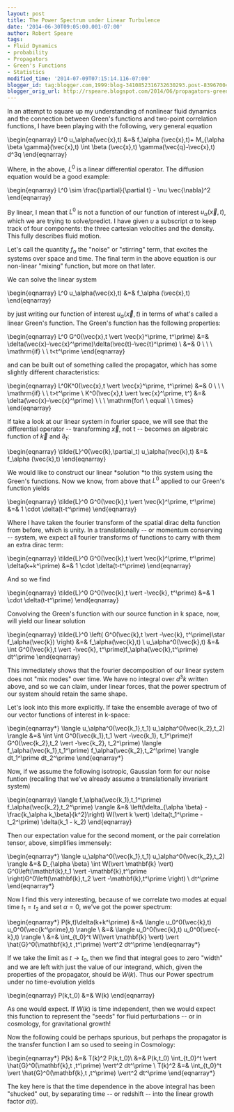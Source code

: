 ```yaml
---
layout: post
title: The Power Spectrum under Linear Turbulence
date: '2014-06-30T09:05:00.001-07:00'
author: Robert Speare
tags:
- Fluid Dynamics
- probability
- Propagators
- Green's Functions
- Statistics
modified_time: '2014-07-09T07:15:14.116-07:00'
blogger_id: tag:blogger.com,1999:blog-3410852316732630293.post-8396700433140140183
blogger_orig_url: http://rspeare.blogspot.com/2014/06/propagators-greens-functions-and.html
---
```


<div dir="ltr" style="text-align: left;" trbidi="on">In an attempt to square 
up my understanding of nonlinear fluid dynamics and the connection between 
Green's functions and two-point correlation functions, I have been playing 
with the following, very general equation 

\begin{eqnarray} 
L^0 u_\alpha(\vec{x},t) &amp;=&amp; f_\alpha (\vec{x},t)+ M_{\alpha \beta 
\gamma}(\vec{x},t) \int \beta (\vec{x},t) \gamma(\vec{q}-\vec{x},t) d^3q 
\end{eqnarray} 

Where, in the above, $L^0$ is a linear differential operator. The diffusion 
equation would be a good example: 

\begin{eqnarray} 
L^0 \sim \frac{\partial}{\partial t} - \nu \vec{\nabla}^2 
\end{eqnarray} 

By linear, I mean that $L^0$ is not a function of our function of interest 
$u_\alpha(\vec{x},t)$, which we are trying to solve/predict. I have given $u$ 
a subscript $\alpha$ to keep track of four components: the three cartesian 
velocities and the density. This fully describes fluid motion. 

Let's call the  quantity $f_\alpha$ the "noise" or "stirring" term, that 
excites the systems over space and time. The final term in the above equation 
is our non-linear "mixing" function, but more on that later. 

We can solve the linear system 

\begin{eqnarray} 
L^0 u_\alpha(\vec{x},t) &amp;=&amp; f_\alpha (\vec{x},t) 
\end{eqnarray} 

by just writing our function of interest $u_\alpha (\vec{x},t)$ in terms of 
what's called a linear Green's function. The Green's function has the 
following properties: 

\begin{eqnarray} 
L^0 G^0(\vec{x},t \vert \vec{x}^\prime, t^\prime) &amp;=&amp; 
\delta(\vec{x}-\vec{x}^\prime)\delta(\vec{t}-\vec{t}^\prime) \\ 
&amp;=&amp; 0 \ \ \ \mathrm{if} \ \ t&lt;t^\prime 
\end{eqnarray} 

and can be built out of something called the propagator, which has some 
slightly different characteristics: 

\begin{eqnarray} 
L^0K^0(\vec{x},t \vert \vec{x}^\prime, t^\prime) &amp;=&amp; 0 \ \ \ 
\mathrm{if} \ \ t&gt;t^\prime \\ 
K^0(\vec{x},t \vert \vec{x}^\prime, t^) &amp;=&amp;  
\delta(\vec{x}-\vec{x}^\prime) \ \ \ \mathrm{for\ \ equal \ \ times} 
\end{eqnarray} 

If take a look at our linear system in fourier space, we will see that the 
differential operator -- transforming $\vec{x}$, not t -- becomes an algebraic 
function of $\vec{k}$ and $\partial_t$: 

\begin{eqnarray} 
\tilde{L}^0(\vec{k},\partial_t) u_\alpha(\vec{k},t) &amp;=&amp; f_\alpha 
(\vec{k},t) 
\end{eqnarray} 

We would like to construct our linear *solution *to this system using the 
Green's functions. Now we know, from above that $L^0$ applied to our Green's 
function yields 

\begin{eqnarray} 
\tilde{L}^0 G^0(\vec{k},t \vert \vec{k}^\prime, t^\prime) &amp;=&amp; 1 \cdot 
\delta(t-t^\prime) 
\end{eqnarray} 

Where I have taken the fourier transform of the spatial dirac delta function 
from before, which is unity. In a translationally -- or momentum conserving -- 
system, we expect all fourier transforms of functions to carry with them an 
extra dirac term: 

\begin{eqnarray} 
\tilde{L}^0 G^0(\vec{k},t \vert \vec{k}^\prime, t^\prime) \delta(k+k^\prime) 
&amp;=&amp; 1 \cdot \delta(t-t^\prime) 
\end{eqnarray} 

And so we find 

\begin{eqnarray} 
\tilde{L}^0 G^0(\vec{k},t \vert -\vec{k}, t^\prime) &amp;=&amp; 1 \cdot 
\delta(t-t^\prime) 
\end{eqnarray} 

Convolving the Green's function with our source function in k space, now, will 
yield our linear solution 

\begin{eqnarray} 
\tilde{L}^0 \left( G^0(\vec{k},t \vert -\vec{k}, t^\prime)\star 
f_\alpha(\vec{k}) \right) &amp;=&amp;  f_\alpha(\vec{k},t) \\ 
u_\alpha^0(\vec{k},t) &amp;=&amp; \int G^0(\vec{k},t \vert -\vec{k}, 
t^\prime)f_\alpha(\vec{k},t^\prime) dt^\prime 
\end{eqnarray} 

This immediately shows that the fourier decomposition of our linear system 
does not "mix modes" over time. We have no integral over $d^3k$ written above, 
and so we can claim, under linear forces, that the power spectrum of our 
system should retain the same shape. 

Let's look into this more explicitly. If take the ensemble average of two of 
our vector functions of interest in k-space: 

\begin{eqnarray*} 
\langle u_\alpha^0(\vec{k_1},t_1) u_\alpha^0(\vec{k_2},t_2)  \rangle 
&amp;=&amp; \int \int G^0(\vec{k_1},t_1 \vert -\vec{k_1}, t_1^\prime)f 
G^0(\vec{k_2},t_2 \vert -\vec{k_2}, t_2^\prime) \langle 
f_\alpha(\vec{k_1},t_1^\prime) f_\alpha(\vec{k_2},t_2^\prime)  \rangle 
dt_1^\prime dt_2^\prime 
\end{eqnarray*} 

Now, if we assume the following isotropic, Gaussian form for our noise funtion 
(recalling that we've already assume a translationally invariant system) 

\begin{eqnarray} 
\langle f_\alpha(\vec{k_1},t_1^\prime) f_\alpha(\vec{k_2},t_2^\prime)  \rangle 
&amp;=&amp; \left(\delta_{\alpha \beta} - \frac{k_\alpha k_\beta}{k^2}\right) 
W(\vert k \vert) \delta(t_1^\prime - t_2^\prime) \delta(k_1 - k_2) 
\end{eqnarray} 

Then our expectation value for the second moment, or the pair correlation 
tensor, above, simplifies immensely: 

\begin{eqnarray*} 
\langle u_\alpha^0(\vec{k_1},t_1) u_\alpha^0(\vec{k_2},t_2)  \rangle 
&amp;=&amp; D_{\alpha \beta} \int  W(\vert \mathbf{k} \vert) 
G^0\left(\mathbf{k},t_1 \vert -\mathbf{k},t^\prime 
\right)G^0\left(\mathbf{k},t_2 \vert -\mathbf{k},t^\prime \right) \ dt^\prime 
\end{eqnarray*} 

Now I find this very interesting, because of we correlate two modes at equal 
time $t_1 = t_2$ and set $\alpha=0$, we've got the power spectrum: 

\begin{eqnarray*} 
P(k,t)\delta(k+k^\prime) &amp;=&amp; \langle u_0^0(\vec{k},t) 
u_0^0(\vec{k^\prime},t)  \rangle \\ 
&amp;=&amp; \langle u_0^0(\vec{k},t) u_0^0(\vec{-k},t)  \rangle \\ 
&amp;=&amp; \int_{t_0}^t  W(\vert \mathbf{k} \vert) \vert 
\hat{G}^0(\mathbf{k},t ,t^\prime) \vert^2 dt^\prime 
\end{eqnarray*} 

If we take the limit as $t \to t_0$, then we find that integral goes to zero 
"width" and we are left with just the value of our integrand, which, given the 
properties of the propagator, should be $W(k)$. Thus our Power spectrum under 
no time-evolution yields 

\begin{eqnarray} 
P(k,t_0) &amp;=&amp; W(k) 
\end{eqnarray} 

As one would expect. If $W(k)$ is time independent, then we would expect this 
function to represent the "seeds" for fluid perturbations -- or in cosmology, 
for gravitational growth! 

Now the following could be perhaps spurious, but perhaps the propagator is the 
transfer function I am so used to seeing in Cosmology: 

\begin{eqnarray*} 
P(k) &amp;=&amp; T(k)^2 P(k,t_0)\\ 
&amp;=&amp;  P(k,t_0) \int_{t_0}^t  \vert \hat{G}^0(\mathbf{k},t ,t^\prime) 
\vert^2 dt^\prime \\ 
T(k)^2 &amp;=&amp;  \int_{t_0}^t  \vert \hat{G}^0(\mathbf{k},t ,t^\prime) 
\vert^2 dt^\prime 
\end{eqnarray*} 

The key here is that the time dependence in the above integral has been 
"shucked" out, by separating time -- or redshift -- into the linear growth 
factor $a(t)$. 